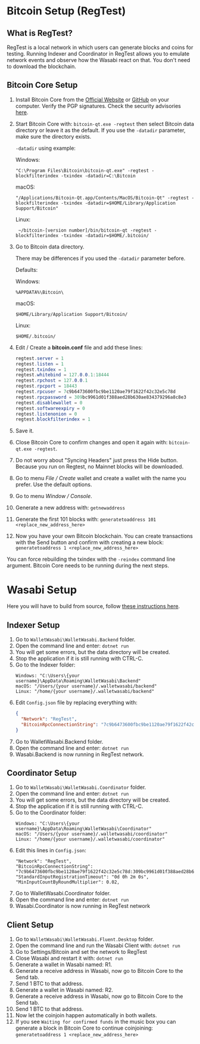 # Bitcoin Setup (RegTest)

## What is RegTest?

RegTest is a local network in which users can generate blocks and coins for testing. Running Indexer and Coordinator in RegTest allows you to emulate network events and observe how the Wasabi react on that. You don't need to download the blockchain.

## Bitcoin Core Setup

1. Install Bitcoin Core from the [Official Website](https://bitcoincore.org/en/download/) or [GitHub](https://github.com/bitcoin/bitcoin/releases/) on your computer. Verify the PGP signatures. Check the security advisories [here](https://bitcoincore.org/en/security-advisories/).
2. Start Bitcoin Core with: `bitcoin-qt.exe -regtest` then select Bitcoin data directory or leave it as the default. If you use the `-datadir` parameter, make sure the directory exists.

    `-datadir` using example:

    Windows:
    ```
    "C:\Program Files\Bitcoin\bitcoin-qt.exe" -regtest -blockfilterindex -txindex -datadir=C:\Bitcoin
    ```
    macOS:
    ```
    "/Applications/Bitcoin-Qt.app/Contents/MacOS/Bitcoin-Qt" -regtest -blockfilterindex -txindex -datadir=$HOME/Library/Application Support/Bitcoin"
    ```
    Linux:
    ```
     ~/bitcoin-[version number]/bin/bitcoin-qt -regtest -blockfilterindex -txindex -datadir=$HOME/.bitcoin/
    ```

4. Go to Bitcoin data directory.

    There may be differences if you used the `-datadir` parameter before.

    Defaults:

    Windows:
    ```
    %APPDATA%\Bitcoin\
    ```
    macOS:
    ```
    $HOME/Library/Application Support/Bitcoin/
    ```
    Linux:
    ```
    $HOME/.bitcoin/
    ```
4. Edit / Create a **bitcoin.conf** file and add these lines:
    ```C#
    regtest.server = 1
    regtest.listen = 1
    regtest.txindex = 1
    regtest.whitebind = 127.0.0.1:18444
    regtest.rpchost = 127.0.0.1
    regtest.rpcport = 18443
    regtest.rpcuser = 7c9b6473600fbc9be1120ae79f1622f42c32e5c78d
    regtest.rpcpassword = 309bc9961d01f388aed28b630ae834379296a8c8e3
    regtest.disablewallet = 0
    regtest.softwareexpiry = 0
    regtest.listenonion = 0
    regtest.blockfilterindex = 1
    ```
5. Save it.
6. Close Bitcoin Core to confirm changes and open it again with: `bitcoin-qt.exe -regtest`.
7. Do not worry about "Syncing Headers" just press the Hide button. Because you run on Regtest, no Mainnet blocks will be downloaded.
8. Go to menu *File / Create* wallet and create a wallet with the name you prefer. Use the default options.
9. Go to menu *Window / Console*.
10. Generate a new address with:
`getnewaddress`
11. Generate the first 101 blocks with:
`generatetoaddress 101 <replace_new_address_here>`
12. Now you have your own Bitcoin blockchain. You can create transactions with the Send button and confirm with creating a new block:
`generatetoaddress 1 <replace_new_address_here>`

You can force rebuilding the txindex with the `-reindex` command line argument. Bitcoin Core needs to be running during the next steps.

# Wasabi Setup

Here you will have to build from source, follow [these instructions here](https://github.com/WalletWasabi/WalletWasabi#build-from-source-code).

## Indexer Setup

1. Go to `WalletWasabi\WalletWasabi.Backend` folder.
2. Open the command line and enter:
`dotnet run`
3. You will get some errors, but the data directory will be created.
4. Stop the application if it is still running with CTRL-C.
5. Go to the Indexer folder:
    ```
    Windows: "C:\Users\{your username}\AppData\Roaming\WalletWasabi\Backend"
    macOS: "/Users/{your username}/.walletwasabi/backend"
    Linux: "/home/{your username}/.walletwasabi/backend"
    ```
6. Edit `Config.json` file by replacing everything with:
    ```json
    {
      "Network": "RegTest",
      "BitcoinRpcConnectionString": "7c9b6473600fbc9be1120ae79f1622f42c32e5c78d:309bc9961d01f388aed28b630ae834379296a8c8e3",
    }
    ```
7. Go to WalletWasabi.Backend folder.
8. Open the command line and enter:
`dotnet run`
9. Wasabi.Backend is now running in RegTest network.

## Coordinator Setup

1. Go to `WalletWasabi\WalletWasabi.Coordinator` folder.
2. Open the command line and enter:
`dotnet run`
3. You will get some errors, but the data directory will be created.
4. Stop the application if it is still running with CTRL-C.
5. Go to the Coordinator folder:
    ```
    Windows: "C:\Users\{your username}\AppData\Roaming\WalletWasabi\Coordinator"
    macOS: "/Users/{your username}/.walletwasabi/coordinator"
    Linux: "/home/{your username}/.walletwasabi/coordinator"
    ```
6. Edit this lines in `Config.json`:
    ```
    "Network": "RegTest",
    "BitcoinRpcConnectionString": "7c9b6473600fbc9be1120ae79f1622f42c32e5c78d:309bc9961d01f388aed28b630ae834379296a8c8e3",
    "StandardInputRegistrationTimeout": "0d 0h 2m 0s",
    "MinInputCountByRoundMultiplier": 0.02,
    ```
7. Go to WalletWasabi.Coordinator folder.
8. Open the command line and enter:
`dotnet run`
9. Wasabi.Coordinator is now running in RegTest network

## Client Setup

1. Go to `WalletWasabi\WalletWasabi.Fluent.Desktop` folder.
2. Open the command line and run the Wasabi Client with:
`dotnet run`
3. Go to Settings/Bitcoin and set the network to RegTest
4. Close Wasabi and restart it with:
`dotnet run`
5. Generate a wallet in Wasabi named: R1.
6. Generate a receive address in Wasabi, now go to Bitcoin Core to the Send tab.
7. Send 1 BTC to that address.
8. Generate a wallet in Wasabi named: R2.
9. Generate a receive address in Wasabi, now go to Bitcoin Core to the Send tab.
10. Send 1 BTC to that address.
11. Now let the coinjoin happen automatically in both wallets.
12. If you see `Waiting for confirmed funds` in the music box you can generate a block in Bitcoin Core to continue coinjoining:
`generatetoaddress 1 <replace_new_address_here>`
